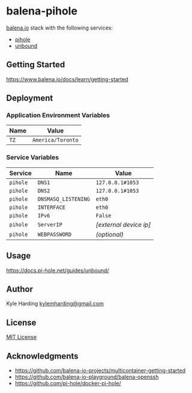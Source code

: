 # balena-pihole

[balena.io](https://www.balena.io/) stack with the following services:
* [pihole](https://hub.docker.com/r/pihole/pihole/)
* [unbound](https://hub.docker.com/r/klutchell/unbound/)

## Getting Started

https://www.balena.io/docs/learn/getting-started

## Deployment

### Application Environment Variables

|Name|Value|
|---|---|
|`TZ`|`America/Toronto`|

### Service Variables

|Service|Name|Value|
|---|---|---|
|`pihole`|`DNS1`|`127.0.0.1#1053`|
|`pihole`|`DNS2`|`127.0.0.1#1053`|
|`pihole`|`DNSMASQ_LISTENING`|`eth0`|
|`pihole`|`INTERFACE`|`eth0`|
|`pihole`|`IPv6`|`False`|
|`pihole`|`ServerIP`|_[external device ip]_|
|`pihole`|`WEBPASSWORD`|_(optional)_|

## Usage

https://docs.pi-hole.net/guides/unbound/

## Author

Kyle Harding <kylemharding@gmail.com>

## License

[MIT License](./LICENSE)

## Acknowledgments

* https://github.com/balena-io-projects/multicontainer-getting-started
* https://github.com/balena-io-playground/balena-openssh
* https://github.com/pi-hole/docker-pi-hole/